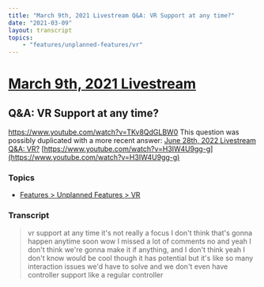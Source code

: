 ```yaml
---
title: "March 9th, 2021 Livestream Q&A: VR Support at any time?"
date: "2021-03-09"
layout: transcript
topics:
    - "features/unplanned-features/vr"
---
```

# [March 9th, 2021 Livestream](../2021-03-09.md)
## Q&A: VR Support at any time?
https://www.youtube.com/watch?v=TKv8QdGLBW0
This question was possibly duplicated with a more recent answer: [June 28th, 2022 Livestream Q&A: VR?](./yt-H3IW4U9gg-g.md) [https://www.youtube.com/watch?v=H3IW4U9gg-g](https://www.youtube.com/watch?v=H3IW4U9gg-g)


### Topics
* [Features > Unplanned Features > VR](../topics/features/unplanned-features/vr.md)

### Transcript

> vr support at any time it's not really a focus I don't think that's gonna happen anytime soon wow I missed a lot of comments no and yeah I don't think we're gonna make it if anything, and I don't think yeah I don't know would be cool though it has potential but it's like so many interaction issues we'd have to solve and we don't even have controller support like a regular controller
